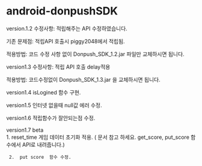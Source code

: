 # android-donpushSDK

version.1.2
수정사항: 적립해주는 API 수정하였습니다.

기존 문제점: 적립API 호출시 piggy2048에서 적립됨.

적용방법: 코드 수정 사항 없이 Donpush_SDK_1.2.jar 파일만 교체하시면 됩니다.

version1.3 수정사항: 적립 API 호출 delay적용

적용방법: 코드수정없이 Donpush_SDK_1.3.jar 을 교체하시면 됩니다.

version1.4 isLogined 함수 구현.

version1.5 인터넷 없을때 null값 에러 수정.

version1.6 적립함수가 잘안되는점 수정.

version1.7 beta   
     1. reset_time 게임 데이터 초기화 적용. ( 문서 참고 하세요. get_score, put_score 함수에서 API로 내려줍니다.)
    
     2.  put score  함수 수정. 
